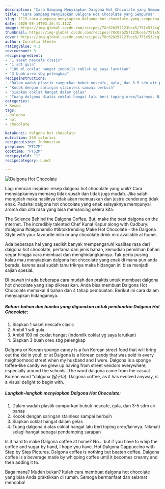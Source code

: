 ```yaml
---
description: "Cara Gampang Menyiapkan Dalgona Hot Chocolate yang Sempurna"
title: "Cara Gampang Menyiapkan Dalgona Hot Chocolate yang Sempurna"
slug: 1115-cara-gampang-menyiapkan-dalgona-hot-chocolate-yang-sempurna
date: 2020-08-14T03:30:41.112Z
image: https://img-global.cpcdn.com/recipes/78c02b257123bce5/751x532cq70/dalgona-hot-chocolate-foto-resep-utama.jpg
thumbnail: https://img-global.cpcdn.com/recipes/78c02b257123bce5/751x532cq70/dalgona-hot-chocolate-foto-resep-utama.jpg
cover: https://img-global.cpcdn.com/recipes/78c02b257123bce5/751x532cq70/dalgona-hot-chocolate-foto-resep-utama.jpg
author: Cornelia Steele
ratingvalue: 4.3
reviewcount: 3
recipeingredient:
- "1 saset nescafe clasic"
- "1 sdt gula"
- "100 ml coklat hangat indomilk coklat yg saya larutkan"
- "3 buah oreo sbg pelengkap"
recipeinstructions:
- "Dalam wadah plastik campurkan bubuk nescafe, gula, dan 3-5 sdm air panas"
- "Kocok dengan saringan stainless sampai berbuih"
- "Siapkan coklat hangat dalam gelas"
- "Tuang dalgona diatas coklat hangat lalu beri toping oreo/lainnya. Nikmati selagi hangat sebagai pendamping sarapan"
categories:
- Resep
tags:
- dalgona
- hot
- chocolate

katakunci: dalgona hot chocolate 
nutrition: 250 calories
recipecuisine: Indonesian
preptime: "PT17M"
cooktime: "PT52M"
recipeyield: "1"
recipecategory: Lunch

---
```



![Dalgona Hot Chocolate](https://img-global.cpcdn.com/recipes/78c02b257123bce5/751x532cq70/dalgona-hot-chocolate-foto-resep-utama.jpg)

Lagi mencari inspirasi resep dalgona hot chocolate yang unik? Cara menyiapkannya memang tidak susah dan tidak juga mudah. Jika salah mengolah maka hasilnya tidak akan memuaskan dan justru cenderung tidak enak. Padahal dalgona hot chocolate yang enak selayaknya mempunyai aroma dan cita rasa yang bisa memancing selera kita.

The Science Behind the Dalgona Coffee. But, make the best dalgona on the internet. The incredibly talented Chef Kunal Kapur along with Cadbury. #dalgona #dalgonamilo #tiktoktrending Make Hot Chocolate - the Dalgona Style with your favourite milo or any chocolate drink mix available at home.

Ada beberapa hal yang sedikit banyak mempengaruhi kualitas rasa dari dalgona hot chocolate, pertama dari jenis bahan, kemudian pemilihan bahan segar hingga cara membuat dan menghidangkannya. Tak perlu pusing kalau mau menyiapkan dalgona hot chocolate yang enak di mana pun anda berada, karena asal sudah tahu triknya maka hidangan ini bisa menjadi sajian spesial.


Di bawah ini ada beberapa cara mudah dan praktis untuk membuat dalgona hot chocolate yang siap dikreasikan. Anda bisa membuat Dalgona Hot Chocolate memakai 4 bahan dan 4 tahap pembuatan. Berikut ini cara dalam menyiapkan hidangannya.

<!--inarticleads1-->

##### Bahan-bahan dan bumbu yang digunakan untuk pembuatan Dalgona Hot Chocolate:

1. Siapkan 1 saset nescafe clasic
1. Ambil 1 sdt gula
1. Ambil 100 ml coklat hangat (indomilk coklat yg saya larutkan)
1. Siapkan 3 buah oreo sbg pelengkap


Dalgona or Korean sponge candy is a fun Korean street food that will bring out the kid in you!! or at Dalgona is a Korean candy that was sold in every neighborhood street when my husband and I were. Dalgona is a sponge toffee-like candy we grew up having from street vendors everywhere, especially around the schools. The word dalgona came from the casual Korean word &#34;dalguna (달구나). Dalgona coffee, as it has evolved anyway, is a visual delight to begin with. 

<!--inarticleads2-->

##### Langkah-langkah menyiapkan Dalgona Hot Chocolate:

1. Dalam wadah plastik campurkan bubuk nescafe, gula, dan 3-5 sdm air panas
1. Kocok dengan saringan stainless sampai berbuih
1. Siapkan coklat hangat dalam gelas
1. Tuang dalgona diatas coklat hangat lalu beri toping oreo/lainnya. Nikmati selagi hangat sebagai pendamping sarapan


Is it hard to make Dalgona coffee at home? No… but if you have to whip the coffee and sugar by hand, I hope you have. Hot Dalgona Cappuccino with Step by Step Pictures. Dalgona coffee is nothing but beaten coffee. Dalgona coffee is a beverage made by whipping coffee until it becomes creamy and then adding it to. 

Bagaimana? Mudah bukan? Itulah cara membuat dalgona hot chocolate yang bisa Anda praktikkan di rumah. Semoga bermanfaat dan selamat mencoba!
